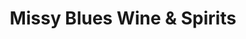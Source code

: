 ---
title: "Missy Blues Wine & Spirits"
url: /north-rose/missy-blues-wine-und-spirits/
shop: Spirituosen
---